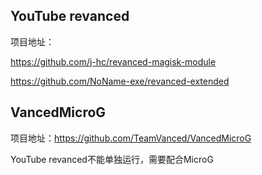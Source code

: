 ## YouTube revanced

项目地址：

https://github.com/j-hc/revanced-magisk-module

https://github.com/NoName-exe/revanced-extended

## VancedMicroG

项目地址：https://github.com/TeamVanced/VancedMicroG

YouTube revanced不能单独运行，需要配合MicroG